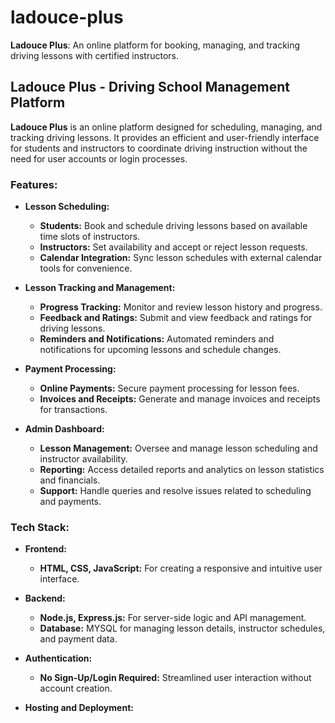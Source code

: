 # ladouce-plus

**Ladouce Plus**: An online platform for booking, managing, and tracking driving lessons with certified instructors.

## **Ladouce Plus - Driving School Management Platform**

**Ladouce Plus** is an online platform designed for scheduling, managing, and tracking driving lessons. It provides an efficient and user-friendly interface for students and instructors to coordinate driving instruction without the need for user accounts or login processes.

### **Features:**

- **Lesson Scheduling:**
  - **Students:** Book and schedule driving lessons based on available time slots of instructors.
  - **Instructors:** Set availability and accept or reject lesson requests.
  - **Calendar Integration:** Sync lesson schedules with external calendar tools for convenience.

- **Lesson Tracking and Management:**
  - **Progress Tracking:** Monitor and review lesson history and progress.
  - **Feedback and Ratings:** Submit and view feedback and ratings for driving lessons.
  - **Reminders and Notifications:** Automated reminders and notifications for upcoming lessons and schedule changes.

- **Payment Processing:**
  - **Online Payments:** Secure payment processing for lesson fees.
  - **Invoices and Receipts:** Generate and manage invoices and receipts for transactions.

- **Admin Dashboard:**
  - **Lesson Management:** Oversee and manage lesson scheduling and instructor availability.
  - **Reporting:** Access detailed reports and analytics on lesson statistics and financials.
  - **Support:** Handle queries and resolve issues related to scheduling and payments.

### **Tech Stack:**

- **Frontend:**
  - **HTML, CSS, JavaScript:** For creating a responsive and intuitive user interface.

- **Backend:**
  - **Node.js, Express.js:** For server-side logic and API management.
  - **Database:** MYSQL for managing lesson details, instructor schedules, and payment data.

- **Authentication:**
  - **No Sign-Up/Login Required:** Streamlined user interaction without account creation.

- **Hosting and Deployment:**
